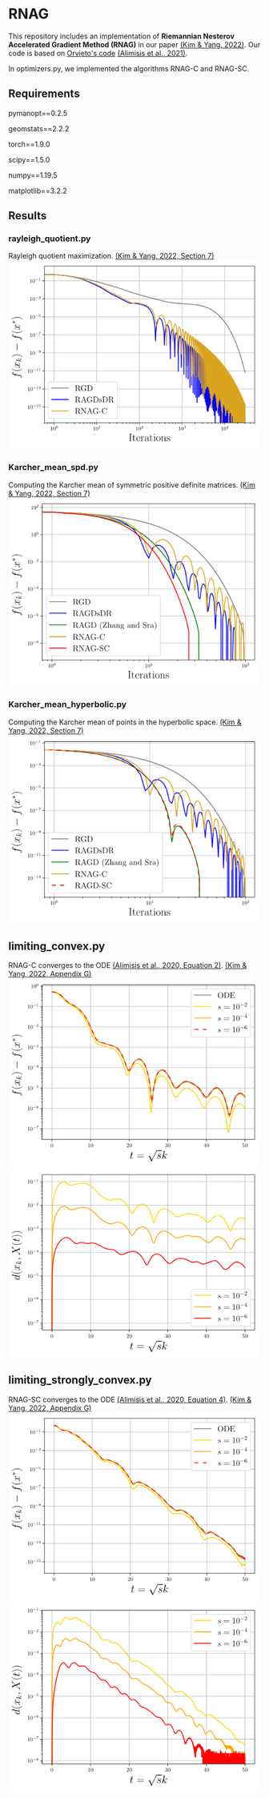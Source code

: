 # RNAG
This repository includes an implementation of **Riemannian Nesterov Accelerated Gradient Method (RNAG)** in our paper [(Kim & Yang, 2022)][kim2022]. Our code is based on [Orvieto's code][orvietocode] [(Alimisis et al., 2021)][alimisis2021].

In optimizers.py, we implemented the algorithms RNAG-C and RNAG-SC.

## Requirements
pymanopt==0.2.5

geomstats==2.2.2

torch==1.9.0

scipy==1.5.0

numpy==1.19.5

matplotlib==3.2.2

## Results

### rayleigh_quotient.py
Rayleigh quotient maximization. [(Kim & Yang, 2022, Section 7)][kim2022]
![main](./results/rayleigh_final.png)

### Karcher_mean_spd.py
Computing the Karcher mean of symmetric positive definite matrices. [(Kim & Yang, 2022, Section 7)][kim2022]
![main](./results/spd_final.png)

### Karcher_mean_hyperbolic.py
Computing the Karcher mean of points in the hyperbolic space. [(Kim & Yang, 2022, Section 7)][kim2022]
![main](./results/hyperbolic_final.png)

## limiting_convex.py
RNAG-C converges to the ODE [(Alimisis et al., 2020, Equation 2)][alimisis2020]. [(Kim & Yang, 2022, Appendix G)][kim2022]
![main](./results/convex_graph_final.png)
![main](./results/convex_distance_final.png)

## limiting_strongly_convex.py
RNAG-SC converges to the ODE [(Alimisis et al., 2020, Equation 4)][alimisis2020]. [(Kim & Yang, 2022, Appendix G)][kim2022]
![main](./results/strongly_convex_graph_final.png)
![main](./results/strongly_convex_distance_final.png)


[alimisis2020]: http://proceedings.mlr.press/v108/alimisis20a/alimisis20a-supp.pdf
[alimisis2021]: http://proceedings.mlr.press/v130/alimisis21a/alimisis21a-supp.pdf
[kim2022]: https://proceedings.mlr.press/v162/kim22k.html
[orvietocode]: https://github.com/aorvieto/RNAGsDR
